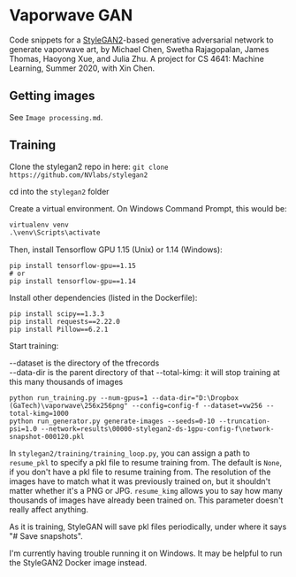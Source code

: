 # Vaporwave GAN

Code snippets for a [StyleGAN2](https://github.com/NVlabs/stylegan2)-based generative adversarial network to generate vaporwave art, by Michael Chen, Swetha Rajagopalan, James Thomas, Haoyong Xue, and Julia Zhu. A project for CS 4641: Machine Learning, Summer 2020, with Xin Chen.

## Getting images

See `Image processing.md`.

## Training

Clone the stylegan2 repo in here: `git clone https://github.com/NVlabs/stylegan2`

cd into the `stylegan2` folder

Create a virtual environment. On Windows Command Prompt, this would be:

```cmd
virtualenv venv
.\venv\Scripts\activate
```

Then, install Tensorflow GPU 1.15 (Unix) or 1.14 (Windows):

```
pip install tensorflow-gpu==1.15
# or
pip install tensorflow-gpu==1.14
```

Install other dependencies (listed in the Dockerfile):

```
pip install scipy==1.3.3
pip install requests==2.22.0
pip install Pillow==6.2.1
```

Start training:

--dataset is the directory of the tfrecords  
--data-dir is the parent directory of that
--total-kimg: it will stop training at this many thousands of images

```
python run_training.py --num-gpus=1 --data-dir="D:\Dropbox (GaTech)\vaporwave\256x256png" --config=config-f --dataset=vw256 --total-kimg=1000
python run_generator.py generate-images --seeds=0-10 --truncation-psi=1.0 --network=results\00000-stylegan2-ds-1gpu-config-f\network-snapshot-000120.pkl
```

In `stylegan2/training/training_loop.py`, you can assign a path to `resume_pkl` to specify a pkl file to resume training from. The default is `None`, if you don't have a pkl file to resume training from. The resolution of the images have to match what it was previously trained on, but it shouldn't matter whether it's a PNG or JPG. `resume_kimg` allows you to say how many thousands of images have already been trained on. This parameter doesn't really affect anything.

As it is training, StyleGAN will save pkl files periodically, under where it says "# Save snapshots".

I'm currently having trouble running it on Windows. It may be helpful to run the StyleGAN2 Docker image instead.
